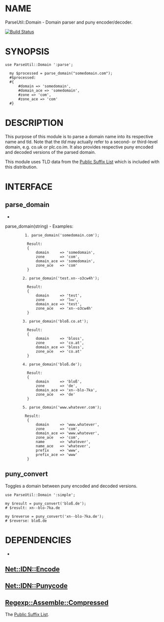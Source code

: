 # NAME

ParseUtil::Domain - Domain parser and puny encoder/decoder.

[![Build Status](https://travis-ci.org/heytrav/ParseUtil-Domain.svg?branch=remove-utf8)](https://travis-ci.org/heytrav/ParseUtil-Domain)

# SYNOPSIS

    use ParseUtil::Domain ':parse';

      my $processed = parse_domain("somedomain.com");
      #$processed:
      #{
          #domain => 'somedomain',
          #domain_ace => 'somedomain',
          #zone => 'com',
          #zone_ace => 'com'
      #}

# DESCRIPTION

This purpose of this module is to parse a domain name into its respective name and tld. Note that
the _tld_ may actually refer to a second- or third-level domain, e.g. co.uk or
plc.co.im.  It also provides respective puny encoded and decoded versions of
the parsed domain.

This module uses TLD data from the [Public Suffix List](http://publicsuffix.org/list/) which is included with this
distribution.

# INTERFACE

## parse\_domain

-
parse\_domain(string)
    -
    Examples:

             1. parse_domain('somedomain.com');

              Result:
              {
                  domain     => 'somedomain',
                  zone       => 'com',
                  domain_ace => 'somedomain',
                  zone_ace   => 'com'
              }

            2. parse_domain('test.xn--o3cw4h');

              Result:
              {
                  domain     => 'test',
                  zone       => 'ไทย',
                  domain_ace => 'test',
                  zone_ace   => 'xn--o3cw4h'
              }

            3. parse_domain('bloß.co.at');

              Result:
              {
                  domain     => 'bloss',
                  zone       => 'co.at',
                  domain_ace => 'bloss',
                  zone_ace   => 'co.at'
              }

            4. parse_domain('bloß.de');

              Result:
              {
                  domain     => 'bloß',
                  zone       => 'de',
                  domain_ace => 'xn--blo-7ka',
                  zone_ace   => 'de'
              }

            5. parse_domain('www.whatever.com');

             Result:
              {
                  domain     => 'www.whatever',
                  zone       => 'com',
                  domain_ace => 'www.whatever',
                  zone_ace   => 'com',
                  name       => 'whatever',
                  name_ace   => 'whatever',
                  prefix     => 'www',
                  prefix_ace => 'www'
              }

## puny\_convert

Toggles a domain between puny encoded and decoded versions.

    use ParseUtil::Domain ':simple';

    my $result = puny_convert('bloß.de');
    # $result: xn--blo-7ka.de

    my $reverse = puny_convert('xn--blo-7ka.de');
    # $reverse: bloß.de

# DEPENDENCIES

-
[Net::IDN::Encode](https://metacpan.org/pod/Net::IDN::Encode)
-
[Net::IDN::Punycode](https://metacpan.org/pod/Net::IDN::Punycode)
-
[Regexp::Assemble::Compressed](https://metacpan.org/pod/Regexp::Assemble::Compressed)
-
The [Public Suffix List](http://publicsuffix.org/list/).

